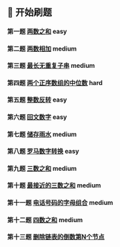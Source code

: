 ## 🚩 开始刷题
#### 第一题 [两数之和](/problem/array/Two-Sum) easy
#### 第二题 [两数相加](/problem/array/Add_Two_Numbers) medium
#### 第三题 [最长无重复子串](/problem/string/lswrc) medium
#### 第四题 [两个正序数组的中位数](/problem/array/Median-of-two-sorted-arrays) hard
#### 第五题 [整数反转](/problem/math/reverse_int) easy
#### 第六题 [回文数字](/problem/math/palindrome_num) easy
#### 第七题 [储存雨水](/problem/array/maxArea) medium
#### 第八题 [罗马数字转换](/problem/math/romanToInt) easy
#### 第九题 [三数之和](/problem/array/Three_Sum) medium
#### 第十题 [最接近的三数之和](/problem/array/Three_Sum_Closest) medium
#### 第十一题 [电话号码的字母组合](/problem/string/letterCombinations) medium
#### 第十二题 [四数之和](/problem/array/Four-Sum) medium
#### 第十三题 [删除链表的倒数第N个节点](/problem/linkedlist/NthFromEnd)